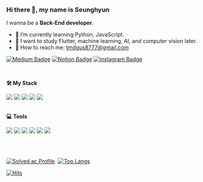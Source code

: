 ### Hi there 👋, my name is Seunghyun <br>
I wanna be a <b>Back-End developer</b>.

- 🌱 I’m currently learning Python, JavaScript.
- 💭 I want to study Flutter, machine learning, AI, and computer vision later.
- 📩 How to reach me: tmdgus8777@gmail.com

[![Medium Badge](https://img.shields.io/badge/Medium-000000?style=flat-square&logo=Medium&logoColor=white&link=https://medium.com/@tmdgus8777)](https://medium.com/@tmdgus8777) [![Notion Badge](https://img.shields.io/badge/Notion-FFFFFF?style=flat-square&logo=Notion&logoColor=black&link=https://kmseunh.notion.site/4018d6d3868248b0a6fa19620edcecff)](https://kmseunh.notion.site/4018d6d3868248b0a6fa19620edcecff) [![Instagram Badge](https://img.shields.io/badge/Instagram-E4405F?style=flat-square&logo=Instagram&logoColor=white&link=https://www.instagram.com/kmseunh/)](https://www.instagram.com/kmseunh/)

<br>

**🛠️ My Stack**  

<div>
<img src="https://img.shields.io/badge/JavaScript-F7DF1E?style=for-the-badge&logo=JavaScript&logoColor=white">
<img src="https://img.shields.io/badge/Python-3776AB?style=for-the-badge&logo=Python&logoColor=white">
<img src="https://img.shields.io/badge/Flask-000000?style=for-the-badge&logo=Flask&logoColor=white">
<img src="https://img.shields.io/badge/Django-092E20?style=for-the-badge&logo=Django&logoColor=white">
<img src="https://img.shields.io/badge/MariaDB-003545?style=for-the-badge&logo=MariaDB&logoColor=white">
</div>

<br>

**💻 Tools**

<div>
<img src="https://img.shields.io/badge/Linux-FCC624?style=for-the-badge&logo=Linux&logoColor=white">
<img src="https://img.shields.io/badge/Vim-019733?style=for-the-badge&logo=Vim&logoColor=white">
<img src="https://img.shields.io/badge/Visual Studio Code-007ACC?style=for-the-badge&logo=Visual Studio Code&logoColor=white">
<img src="https://img.shields.io/badge/IntelliJ IDEA-000000?style=for-the-badge&logo=IntelliJ IDEA&logoColor=white">
<img src="https://img.shields.io/badge/PyCharm-000000?style=for-the-badge&logo=PyCharm&logoColor=white">
<img src="https://img.shields.io/badge/Jupyter Notebook-F37626?style=for-the-badge&logo=Jupyter&logoColor=white">
</div>

<br><br>

[![Solved.ac Profile](http://mazassumnida.wtf/api/v2/generate_badge?boj=cllouds)](https://solved.ac/cllouds/)&nbsp;&nbsp;[![Top Langs](https://github-readme-stats.vercel.app/api/top-langs/?username=kmseunh&layout=compact&theme=tokyonight)](https://github.com/anuraghazra/github-readme-stats)
<br>

[![Hits](https://hits.seeyoufarm.com/api/count/incr/badge.svg?url=https%3A%2F%2Fgithub.com%2FimseunghyunK&count_bg=%23CEB0BB&title_bg=%23555555&icon=&icon_color=%23E7E7E7&title=hits&edge_flat=false)](https://hits.seeyoufarm.com)
